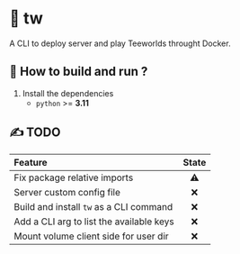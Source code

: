# 🥐 tw

A CLI to deploy server and play Teeworlds throught Docker.

## 📖 How to build and run ?

1. Install the dependencies 
   - `python` >= **3.11**

## ✍️ TODO

| Feature | State |
:--- | :---: |
Fix package relative imports | ⚠️
Server custom config file | ❌
Build and install `tw` as a CLI command | ❌
Add a CLI arg to list the available keys | ❌
Mount volume client side for user dir | ❌

<!-- ## 📜 Usage example -->

